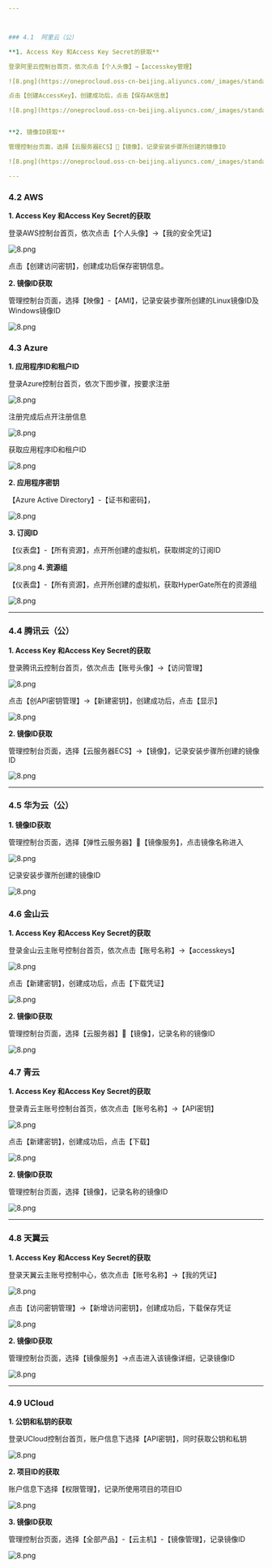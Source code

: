 ```yaml
---



### 4.1  阿里云（公）

**1. Access Key 和Access Key Secret的获取**

登录阿里云控制台首页，依次点击【个人头像】→【accesskey管理】

![8.png](https://oneprocloud.oss-cn-beijing.aliyuncs.com/_images/standalone/aliyun/24.png ':size=90%')

点击【创建AccessKey】，创建成功后，点击【保存AK信息】

![8.png](https://oneprocloud.oss-cn-beijing.aliyuncs.com/_images/standalone/aliyun/25.png ':size=90%')


**2. 镜像ID获取**

管理控制台页面，选择【云服务器ECS】【镜像】，记录安装步骤所创建的镜像ID

![8.png](https://oneprocloud.oss-cn-beijing.aliyuncs.com/_images/standalone/aliyun/23.png ':size=90%')

---
```


### 4.2  AWS

**1. Access Key 和Access Key Secret的获取**

登录AWS控制台首页，依次点击【个人头像】→【我的安全凭证】

![8.png](https://oneprocloud.oss-cn-beijing.aliyuncs.com/_images/standalone/aws/image057.png ':size=90%')

点击【创建访问密钥】，创建成功后保存密钥信息。



**2. 镜像ID获取**

管理控制台页面，选择【映像】-【AMI】，记录安装步骤所创建的Linux镜像ID及Windows镜像ID

![8.png](https://oneprocloud.oss-cn-beijing.aliyuncs.com/_images/standalone/aws/image058.png ':size=90%')

### 4.3  Azure

**1. 应用程序ID和租户ID**

登录Azure控制台首页，依次下图步骤，按要求注册

![8.png](https://oneprocloud.oss-cn-beijing.aliyuncs.com/_images/standalone/azure/image056.png ':size=90%')

注册完成后点开注册信息

![8.png](https://oneprocloud.oss-cn-beijing.aliyuncs.com/_images/standalone/azure/image057.png ':size=90%')

获取应用程序ID和租户ID

![8.png](https://oneprocloud.oss-cn-beijing.aliyuncs.com/_images/standalone/azure/image058.png ':size=90%')

**2. 应用程序密钥**

【Azure Active Directory】-【证书和密码】，

![8.png](https://oneprocloud.oss-cn-beijing.aliyuncs.com/_images/standalone/azure/image059.png ':size=90%')

**3. 订阅ID**

【仪表盘】-【所有资源】，点开所创建的虚拟机，获取绑定的订阅ID

![8.png](https://oneprocloud.oss-cn-beijing.aliyuncs.com/_images/standalone/azure/image060.png ':size=90%')
**4. 资源组**

【仪表盘】-【所有资源】，点开所创建的虚拟机，获取HyperGate所在的资源组

![8.png](https://oneprocloud.oss-cn-beijing.aliyuncs.com/_images/standalone/azure/image061.png ':size=90%')

---
### 4.4  腾讯云（公）


**1. Access Key 和Access Key Secret的获取**

登录腾讯云控制台首页，依次点击【账号头像】→【访问管理】

![8.png](https://oneprocloud.oss-cn-beijing.aliyuncs.com/_images/standalone/Tencent/image059.png ':size=90%')

点击【创API密钥管理】→【新建密钥】，创建成功后，点击【显示】

![8.png](https://oneprocloud.oss-cn-beijing.aliyuncs.com/_images/standalone/Tencent/image060.png ':size=90%')

**2. 镜像ID获取**

管理控制台页面，选择【云服务器ECS】→【镜像】，记录安装步骤所创建的镜像ID

![8.png](https://oneprocloud.oss-cn-beijing.aliyuncs.com/_images/standalone/Tencent/image061.png ':size=90%')

---

### 4.5  华为云（公）

**1. 镜像ID获取**

管理控制台页面，选择【弹性云服务器】【镜像服务】，点击镜像名称进入

![8.png](https://oneprocloud.oss-cn-beijing.aliyuncs.com/_images/standalone/TechWave/image057.png ':size=90%')

记录安装步骤所创建的镜像ID

![8.png](https://oneprocloud.oss-cn-beijing.aliyuncs.com/_images/standalone/TechWave/image058.png ':size=90%')

### 4.6  金山云

**1. Access Key 和Access Key Secret的获取**

登录金山云主账号控制台首页，依次点击【账号名称】→【accesskeys】

![8.png](https://oneprocloud.oss-cn-beijing.aliyuncs.com/_images/standalone/KingCloud/image057.png ':size=90%')

点击【新建密钥】，创建成功后，点击【下载凭证】

![8.png](https://oneprocloud.oss-cn-beijing.aliyuncs.com/_images/standalone/KingCloud/image058.png ':size=90%')


**2. 镜像ID获取**

管理控制台页面，选择【云服务器】【镜像】，记录名称的镜像ID

![8.png](https://oneprocloud.oss-cn-beijing.aliyuncs.com/_images/standalone/KingCloud/image059.png ':size=90%')


### 4.7  青云

**1. Access Key 和Access Key Secret的获取**

登录青云主账号控制台首页，依次点击【账号名称】→【API密钥】

![8.png](https://oneprocloud.oss-cn-beijing.aliyuncs.com/_images/standalone/qingcloud/image056.png ':size=90%')

点击【新建密钥】，创建成功后，点击【下载】

![8.png](https://oneprocloud.oss-cn-beijing.aliyuncs.com/_images/standalone/qingcloud/image057.png ':size=90%')


**2. 镜像ID获取**

管理控制台页面，选择【镜像】，记录名称的镜像ID

![8.png](https://oneprocloud.oss-cn-beijing.aliyuncs.com/_images/standalone/qingcloud/image058.png ':size=90%')

---

### 4.8  天翼云

**1. Access Key 和Access Key Secret的获取**

登录天翼云主账号控制中心，依次点击【账号名称】→【我的凭证】

![8.png](https://oneprocloud.oss-cn-beijing.aliyuncs.com/_images/standalone/ecloud/image056.png ':size=90%')

点击【访问密钥管理】→【新增访问密钥】，创建成功后，下载保存凭证

![8.png](https://oneprocloud.oss-cn-beijing.aliyuncs.com/_images/standalone/ecloud/image057.png ':size=90%')


**2. 镜像ID获取**

管理控制台页面，选择【镜像服务】→点击进入该镜像详细，记录镜像ID

![8.png](https://oneprocloud.oss-cn-beijing.aliyuncs.com/_images/standalone/ecloud/image058.png ':size=90%')


---

### 4.9  UCloud

**1. 公钥和私钥的获取**

登录UCloud控制台首页，账户信息下选择【API密钥】，同时获取公钥和私钥

![8.png](https://oneprocloud.oss-cn-beijing.aliyuncs.com/_images/standalone/UCloud/image057.png ':size=90%')



**2. 项目ID的获取**

账户信息下选择【权限管理】，记录所使用项目的项目ID

![8.png](https://oneprocloud.oss-cn-beijing.aliyuncs.com/_images/standalone/UCloud/image058.png ':size=90%')

**3. 镜像ID获取**

管理控制台页面，选择【全部产品】-【云主机】-【镜像管理】，记录镜像ID

![8.png](https://oneprocloud.oss-cn-beijing.aliyuncs.com/_images/standalone/UCloud/image059.png ':size=90%')

